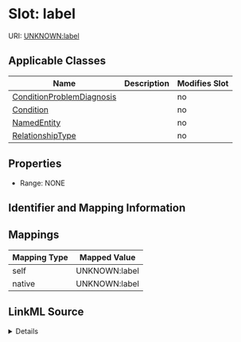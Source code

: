 

# Slot: label

URI: [UNKNOWN:label](UNKNOWN:label)



<!-- no inheritance hierarchy -->





## Applicable Classes

| Name | Description | Modifies Slot |
| --- | --- | --- |
| [ConditionProblemDiagnosis](ConditionProblemDiagnosis.md) |  |  no  |
| [Condition](Condition.md) |  |  no  |
| [NamedEntity](NamedEntity.md) |  |  no  |
| [RelationshipType](RelationshipType.md) |  |  no  |







## Properties

* Range: NONE





## Identifier and Mapping Information








## Mappings

| Mapping Type | Mapped Value |
| ---  | ---  |
| self | UNKNOWN:label |
| native | UNKNOWN:label |




## LinkML Source

<details>
```yaml
name: label
alias: label
domain_of:
- Condition
- NamedEntity

```
</details>